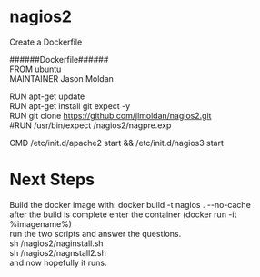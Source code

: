 # nagios2<br>
 Create a Dockerfile<br>

######Dockerfile######<br>
FROM ubuntu <br> 
MAINTAINER Jason Moldan<br> 

RUN apt-get update<br> 
RUN apt-get install git expect -y<br> 
RUN git clone https://github.com/jlmoldan/nagios2.git<br> 
#RUN /usr/bin/expect /nagios2/nagpre.exp<br> 

CMD /etc/init.d/apache2 start && /etc/init.d/nagios3 start<br> 

# Next Steps
Build the docker image with:   docker build -t nagios . --no-cache <br>
after the build is complete enter the container (docker run -it %imagename%) <br> 
run the two scripts and answer the questions. <br> 
sh /nagios2/naginstall.sh <br> 
sh /nagios2/nagnstall2.sh <br> 
 and now hopefully it runs. <br> 

